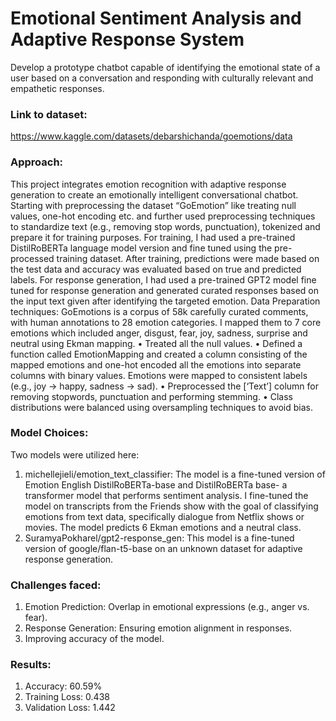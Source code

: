 # Emotional Sentiment Analysis and Adaptive Response System
 Develop a prototype chatbot capable of identifying the emotional state of a user based on a conversation and responding with culturally relevant and empathetic responses.

### Link to dataset:
https://www.kaggle.com/datasets/debarshichanda/goemotions/data

### Approach:
 
This project integrates emotion recognition with adaptive response generation to create an emotionally intelligent conversational chatbot. Starting with preprocessing the dataset “GoEmotion” like treating null values, one-hot encoding etc. and further used preprocessing techniques to standardize text (e.g., removing stop words, punctuation), tokenized and prepare it for training purposes. For training, I had used a pre-trained DistilRoBERTa language model version and fine tuned using the pre-processed training dataset. After training, predictions were made based on the test data and accuracy was evaluated based on true and predicted labels. For response generation, I had used a pre-trained GPT2 model fine tuned for response generation and generated curated responses based on the input text given after identifying the targeted emotion. 
Data Preparation techniques:
GoEmotions is a corpus of 58k carefully curated comments, with human annotations to 28 emotion categories. I mapped them to 7 core emotions which included anger, disgust, fear, joy, sadness, surprise and neutral using Ekman mapping.
•	Treated all the null values.
•	Defined a function called EmotionMapping and created a column consisting of the mapped emotions and one-hot encoded all the emotions into separate columns with binary values. Emotions were mapped to consistent labels (e.g., joy → happy, sadness → sad).
•	Preprocessed the [‘Text’] column for removing stopwords, punctuation and performing stemming. 
•	Class distributions were balanced using oversampling techniques to avoid bias.

### Model Choices:

Two models were utilized here:
1.	michellejieli/emotion_text_classifier: The model is a fine-tuned version of Emotion English DistilRoBERTa-base and DistilRoBERTa base- a transformer model that performs sentiment analysis. I fine-tuned the model on transcripts from the Friends show with the goal of classifying emotions from text data, specifically dialogue from Netflix shows or movies. The model predicts 6 Ekman emotions and a neutral class. 
2.	SuramyaPokharel/gpt2-response_gen: This model is a fine-tuned version of google/flan-t5-base on an unknown dataset for adaptive response generation.

### Challenges faced:

1.	Emotion Prediction: Overlap in emotional expressions (e.g., anger vs. fear).
2.	Response Generation: Ensuring emotion alignment in responses.
3.	Improving accuracy of the model.

### Results:

1.	Accuracy: 60.59%
2.	Training Loss: 0.438
3.	Validation Loss: 1.442

